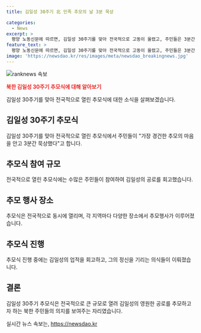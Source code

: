 ```yaml
---
title: 김일성 30주기 北 민족 추모의 날 3분 묵상

categories:
  - News
excerpt: >
  평양 노동신문에 따르면, 김일성 30주기를 맞아 전국적으로 고동이 울렸고, 주민들은 3분간 묵상하며 경건한 추모의 마음을 전했다. (150자)
feature_text: >
  평양 노동신문에 따르면, 김일성 30주기를 맞아 전국적으로 고동이 울렸고, 주민들은 3분간 묵상하며 경건한 추모의 마음을 전했다. (150자)
image: 'https://newsdao.kr/res/images/meta/newsdao_breakingnews.jpg'
---
```


<p><img src="https://newsdao.kr/res/images/meta/newsdao_breakingnews.jpg" alt="ranknews 속보" /></p>

<p><b><span style="color: #ee2323;">북한 김일성 30주기 추모식에 대해 알아보기</span></b></p>

<p data-ke-size="size16"></p>

<p>김일성 30주기를 맞아 전국적으로 열린 추모식에 대한 소식을 살펴보겠습니다.</p>

<h2 data-ke-size="size26">김일성 30주기 추모식</h2>

<p>김일성 30주기를 맞아 전국적으로 열린 추모식에서 주민들이 "가장 경건한 추모의 마음을 안고 3분간 묵상했다"고 합니다.</p>

<h2 data-ke-size="size26">추모식 참여 규모</h2>

<p>전국적으로 열린 추모식에는 수많은 주민들이 참여하여 김일성의 공로를 회고했습니다.</p>

<h2 data-ke-size="size26">추모 행사 장소</h2>

<p>추모식은 전국적으로 동시에 열리며, 각 지역마다 다양한 장소에서 추모행사가 이루어졌습니다.</p>

<h2 data-ke-size="size26">추모식 진행</h2>

<p>추모식 진행 중에는 김일성의 업적을 회고하고, 그의 정신을 기리는 의식들이 이뤄졌습니다.</p>

<h2 data-ke-size="size26">결론</h2>

<p>김일성 30주기 추모식은 전국적으로 큰 규모로 열려 김일성의 영원한 공로를 추모하고자 하는 북한 주민들의 의지를 보여주는 자리였습니다.</p>

<p data-ke-size="size16"></p>
실시간 뉴스 속보는, <a href="https://newsdao.kr" rel="dofollow">https://newsdao.kr</a>


